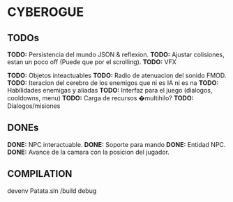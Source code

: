 # CYBEROGUE

## TODOs

**TODO:** Persistencia del mundo JSON & reflexion.
**TODO:** Ajustar colisiones, estan un poco off (Puede que por el scrolling).
**TODO:** VFX


**TODO:** Objetos inteactuables
**TODO:** Radio de atenuacion del sonido FMOD.
**TODO:** Iteracion del cerebro de los enemigos que ni es IA ni es na
**TODO:** Habilidades enemigas y aliadas
**TODO:** Interfaz para el juego (dialogos, cooldowns, menu)
**TODO:** Carga de recursos �multihilo?
**TODO:** Dialogos/misiones

## DONEs

**DONE:** NPC interactuable.
**DONE:** Soporte para mando
**DONE:** Entidad NPC.
**DONE:** Avance de la camara con la posicion del jugador.

## COMPILATION
devenv Patata.sln /build debug

